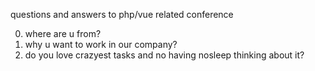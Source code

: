 questions and answers to php/vue related conference

0) where are u from?
1) why u want to work in our company?
2) do you love crazyest tasks and no having nosleep thinking about it?
